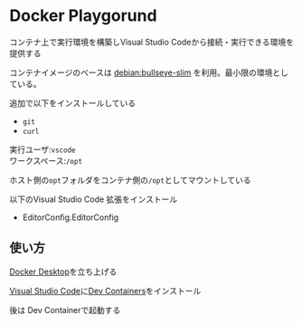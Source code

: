 # Docker Playgorund

コンテナ上で実行環境を構築しVisual Studio Codeから接続・実行できる環境を提供する

コンテナイメージのベースは
[debian:bullseye-slim](https://hub.docker.com/_/debian)
を利用。最小限の環境としている。

追加で以下をインストールしている

* `git`
* `curl`

実行ユーザ:`vscode`  
ワークスペース:`/opt`  

ホスト側の`opt`フォルダをコンテナ側の`/opt`としてマウントしている

以下のVisual Studio Code 拡張をインストール

* EditorConfig.EditorConfig

## 使い方

[Docker Desktop](https://www.docker.com/products/docker-desktop/)を立ち上げる

[Visual Studio Code](https://azure.microsoft.com/ja-jp/products/visual-studio-code/)に[Dev Containers](https://marketplace.visualstudio.com/items?itemName=ms-vscode-remote.remote-containers)をインストール

後は Dev Containerで起動する
